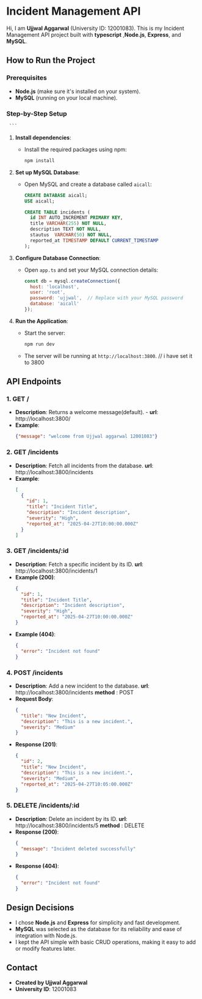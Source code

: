 # Incident Management API

Hi, I am **Ujjwal Aggarwal** (University ID: 12001083). This is my Incident Management API project built with **typescript** ,**Node.js**, **Express**, and **MySQL**. 

## How to Run the Project

### Prerequisites
- **Node.js** (make sure it's installed on your system).
- **MySQL** (running on your local machine).

### Step-by-Step Setup
     ```

1. **Install dependencies**:
   - Install the required packages using npm:
     ```bash
     npm install
     ```

3. **Set up MySQL Database**:
   - Open MySQL and create a database called `aicall`:
     ```sql
     CREATE DATABASE aicall;
     USE aicall;
     
     CREATE TABLE incidents (
       id INT AUTO_INCREMENT PRIMARY KEY,
       title VARCHAR(255) NOT NULL,
       description TEXT NOT NULL,
       stautus  VARCHAR(50) NOT NULL,
       reported_at TIMESTAMP DEFAULT CURRENT_TIMESTAMP
     );
     ```

4. **Configure Database Connection**:
   - Open `app.ts` and set your MySQL connection details:
     ```javascript
     const db = mysql.createConnection({
       host: 'localhost',
       user: 'root',
       password: 'ujjwal',  // Replace with your MySQL password
       database: 'aicall'
     });
     ```

5. **Run the Application**:
   - Start the server:
     ```bash
     npm run dev
     ```

   - The server will be running at `http://localhost:3800`. // i have set it to 3800

## API Endpoints

### 1. **GET /**

   - **Description**: Returns a welcome message(default).
    - **url**: http://localhost:3800/
   - **Example**:
     ```json
     {"message": "welcome from Ujjwal aggarwal 12001083"}
     ```
### 2. **GET /incidents**

   - **Description**: Fetch all incidents from the database.
    **url**: http://localhost:3800/incidents 
   - **Example**:
     ```json
     [
       {
         "id": 1,
         "title": "Incident Title",
         "description": "Incident description",
         "severity": "High",
         "reported_at": "2025-04-27T10:00:00.000Z"
       }
     ]
     ```

### 3. **GET /incidents/:id**

   - **Description**: Fetch a specific incident by its ID.
    **url**: http://localhost:3800/incidents/1
   - **Example (200)**:
     ```json
     {
       "id": 1,
       "title": "Incident Title",
       "description": "Incident description",
       "severity": "High",
       "reported_at": "2025-04-27T10:00:00.000Z"
     }
     ```
   - **Example (404)**:
     ```json
     {
       "error": "Incident not found"
     }
     ```

### 4. **POST /incidents**

   - **Description**: Add a new incident to the database.
    **url**: http://localhost:3800/incidents
    **method** : POST
   - **Request Body**:
     ```json
     {
       "title": "New Incident",
       "description": "This is a new incident.",
       "severity": "Medium"
     }
     ```
   - **Response (201)**:
     ```json
     {
       "id": 2,
       "title": "New Incident",
       "description": "This is a new incident.",
       "severity": "Medium",
       "reported_at": "2025-04-27T10:05:00.000Z"
     }
     ```

### 5. **DELETE /incidents/:id**

   - **Description**: Delete an incident by its ID.
    **url**: http://localhost:3800/incidents/5
    **method** : DELETE
   - **Response (200)**:
     ```json
     {
       "message": "Incident deleted successfully"
     }
     ```
   - **Response (404)**:
     ```json
     {
       "error": "Incident not found"
     }
     ```

## Design Decisions

- I chose **Node.js** and **Express** for simplicity and fast development.
- **MySQL** was selected as the database for its reliability and ease of integration with Node.js.
- I kept the API simple with basic CRUD operations, making it easy to add or modify features later.


## Contact

- **Created by Ujjwal Aggarwal**  
- **University ID**: 12001083  

